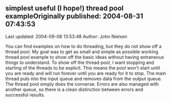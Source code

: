 ## simplest useful (I hope!) thread pool exampleOriginally published: 2004-08-31 07:43:53 
Last updated: 2004-09-08 13:53:48 
Author: John Nielsen 
 
You can find examples on how to do threading, but they do not show off a thread pool. My goal was to get as small and simple as possible working thread pool example to show off the basic ideas without having extraneous things to understand.  To show off the thread pool, I want stopping and starting of the threads to be explicit. This means the pool won't start until you are ready and will run forever until you are ready for it to stop. The main thread puts into the input queue and removes data from the output queue. The thread pool simply does the converse. Errors are also managed with another queue, so there is a clean distinction between errors and successful results.